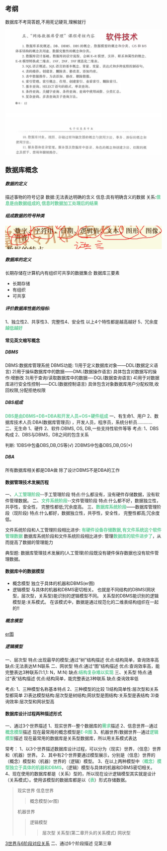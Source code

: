 ## 考纲
数据库不考简答题,不用死记硬背,理解就行

![](img/Pasted%20image%2020221210191414.png)


## 数据库概念
##### 数据的定义
描述事物的符号记录
数据:无法表达明确的含义
信息:具有明确含义的数据
关系:<font color=#66CC99 style=" font-weight:bold;">信息是由数据组成的,信息时数据加工处理后的结果</font>


##### 组成数据的符号种类
![](img/Pasted%20image%2020221209174542.png)

##### 数据库的定义
长期存储在计算机内有组织可共享的数据集合
数据库三要素
* 长期存储
* 有组织
* 可共享

##### 评价数据库性能的指标:
1、独立性2、共享性3、完整性4、安全性
以上4个特性都是越高越好
5、冗余度
<font color=#66CC99 style=" font-weight:bold;">越低越好</font>
#### 常见英文缩写概念
##### DBMS
DBMS:数据库管理系统
DBMS功能:
1)用于定义数据库对象——DDL(数据定义语言)
2)用于操纵数据库中的数据——DML(数据操作语言)
具体包含对数据写的操作:增删改
3)用于查询/读取数据库中的数据—-DQL(数据查询语言)
4)用于对数据库进行安全性控制——DCL(数据控制语言) 
具体包含对象数据库用户分配权限,收回权限,分配拒绝权限

##### DBS组成
<font color=#66CC99 style=" font-weight:bold;">DBS是由DBMS+DB+DBA和开发人员+OS+硬件组成</font>
一、有生命1、用户
2、数据库技术人员:DBA(数据库管理员) ，开发人员，程序员，系统分析员…………
二、无生命
1、硬件
2、软件:DBMS, OS, DB,一些支持性软件等等
考点:
1、DBS构成
2、DBS与DBMS，DB之间的包含关系

判断:
1DBS中包备DBS,DB,OS等(√)
2DBMS中包备DBS,DB,OS(×)
##### DBA
所有数据库相关都是DBA做
除了设计DBMS不是DBA的工作

#### 数据管理技术发展历程
一、<font color=#66CC99 style=" font-weight:bold;">人工管理阶段</font>--手工管理阶段
特点:什么都没有，没有硬件存储数据，没有软件管理数据。
二、<font color=#66CC99 style=" font-weight:bold;">文件系统阶段</font>--文件管理阶段
特点:什么都不好，数据独立性，共亭性，安全性，
完整性都低;冗余度高。
三、<font color=#66CC99 style=" font-weight:bold;">数据库系统阶段</font>――数据库管理阶段（现阶段)
特点:什么都好，数据独立性，共亭性，安全性，
完整性都高;冗余度低。


文件系统阶段和人工管理阶段相比进步:
<font color=#66CC99 style=" font-weight:bold;">有硬件设备存储数据,有文件系统这个软件管理数据</font>
数据库系统阶段和文件系统阶段相比进步:
管理<font color=#66CC99 style=" font-weight:bold;">数据库的软件进步了</font>，从而提高了数据的管理能力

典型题:
数据库管理技术发展的(人工管理)阶段既没有硬件保存数据也没有软件管理数据。

#### 数据库中的数据模型
* 概念模型
独立于具体的机器和DBMS(er图)
* 逻辑模型
与具体的机器和DBMS密切相关。
也就是不同结构的DBMS(网状型，层次型，关系型)能识别的逻辑模型不同。
关系型的DBMS能识别的逻辑模型是:关系模式。
在该模式中，数据是通过规范化的二维表结构组织在一起的!!

##### 概念模型
[er图](第三章_6设计阶段.md####ER图)
##### 逻辑模型
一、层次型
特点:出现最早的模型;通过“树”结构描述
优点:结构简单，查询效率高
缺点:无法表达M:N联系
二、网状型
特点:通过“图”结构描述
优点:查询效率高，能完整表达3种联系(1:1,1: N，M:N)
缺点:<font color=#66CC99 style=" font-weight:bold;">结构复杂难以实现</font>
三、关系型
特点:通过“表”结构描述
优点:结构简单，能完整表达3种联系
缺点:查询效率低

考点:
1、三种模型名称基本特点
2、三种模型的比较
1)结构简单性:层次型和关系型都简单
2)表达模型结构:层次型是树结构;网状型是图结构∶关系型是表结构
3)查询效率:层次型和网状型高



#### 数据库设计过程两种描述形式
一、通过3个世界描述
1、现实世界--整个数据库的<font color=#66CC99 style=" font-weight:bold;">需求</font>描述
2、信息世界--通过<font color=#66CC99 style=" font-weight:bold;">概念模型</font>描述
现在最常用的概念模型是<font color=#66CC99 style=" font-weight:bold;">E-R图</font>
3、机器世界/数据世界--通过<font color=#66CC99 style=" font-weight:bold;">逻辑模型</font>描述
现在最常用的数据库是关系型数据库，所以用关系模式表达

常考：
1、以3个世界描述数据库设计过程，可以分为（现实）世界，（信息）世界和（机器）世界。
2、其中有2个世界要通过模型展示，分别是（信息）世界的（概念）模型和（机器）世界的（逻辑）模型。
3、在以上两种模型中<font color=#66CC99 style=" font-weight:bold;">（概念）模型独立于具体的机器和DBMS</font>，（逻辑）模型与具体的机器和DBMS密切相关。
4、现在使用的数据库都是（关系）型的，所以现在设计逻辑模型其实就是设计（关系模式）。使用该模型的数据库都是以（<font color=#66CC99 style=" font-weight:bold;">表</font>）形式存储数据。

>现实世界
>信息世界
>>概念模型(er图)
>
>机器世界
>>逻辑模型
>>>层次型
>>>关系型(第二章开头的关系模式)
>>>网状型


[3世界与6阶段对应关系](第三章_6设计阶段.md####世界对应关系)
二、通过6个阶段描述
见第三章